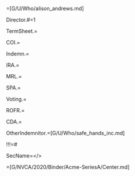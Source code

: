 =[G/U/Who/alison_andrews.md]

Director.#=1

TermSheet.=

COI.=		

Indemn.=

IRA.=

MRL.=

SPA.=

Voting.=

ROFR.=

CDA.=

OtherIndemnitor.=[G/U/Who/safe_hands_inc.md]

!!!=#

SecName=</>

=[G/NVCA/2020/Binder/Acme-SeriesA/Center.md]
